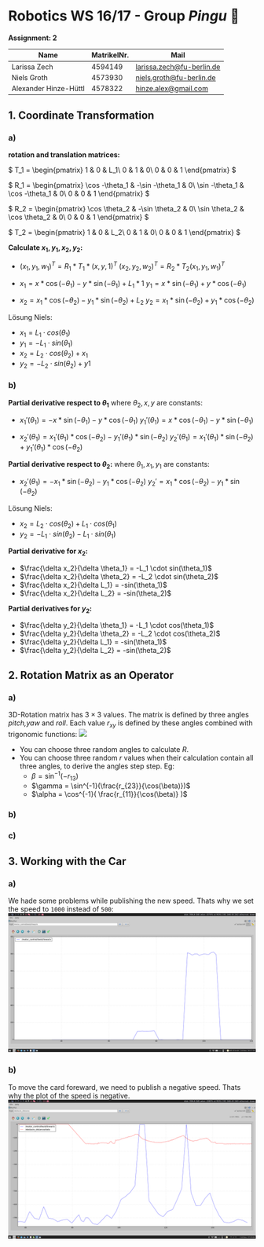 # Robotics WS 16/17 - Group _Pingu_ 🐧

__Assignment: 2__

|  Name                      | MatrikelNr.   | Mail                       |
|----------------------------|---------------|----------------------------|
| Larissa Zech               | 4594149       | larissa.zech@fu-berlin.de  |
| Niels Groth                | 4573930       | niels.groth@fu-berlin.de   |
| Alexander Hinze-Hüttl      | 4578322       | hinze.alex@gmail.com       |

## 1. Coordinate Transformation
### a)

__rotation and translation matrices:__

$
T_1 = \begin{pmatrix}
  1 & 0 & L_1\\
  0 & 1 & 0\\
  0 & 0 & 1
\end{pmatrix}
$

$ R_1 =
 \begin{pmatrix}
  \cos -\theta_1 & -\sin -\theta_1 & 0\\
  \sin -\theta_1 & \cos -\theta_1 & 0\\
  0 & 0 & 1
\end{pmatrix}
$

$
R_2 = \begin{pmatrix}
 \cos \theta_2 & -\sin \theta_2 & 0\\
 \sin \theta_2 & \cos \theta_2 & 0\\
 0 & 0 & 1
\end{pmatrix}
$

$ T_2 = \begin{pmatrix}
  1 & 0 & L_2\\
  0 & 1 & 0\\
  0 & 0 & 1
\end{pmatrix}
$

__Calculate $x_1,y_1,x_2,y_2$:__

* $(x_1,y_1,w_1)^T = R_1 * T_1 * (x,y,1)^T$
$(x_2,y_2,w_2)^T = R_2 * T_2 (x_1,y_1,w_1)^T$


* $x_1 = x * \cos(-\theta_1) - y * \sin(-\theta_1) + L_1*1$
$y_1 = x * \sin(-\theta_1) + y * \cos(-\theta_1)$


* $x_2 = x_1 * \cos(-\theta_2) - y_1 * \sin(-\theta_2) + L_2$
$y_2 = x_1 * \sin(-\theta_2) + y_1 * \cos(-\theta_2)$


Lösung Niels:
* $x_1 = L_1 \cdot cos(\theta_1)$
* $y_1 = -L_1 \cdot sin(\theta_1)$
* $x_2 = L_2 \cdot cos(\theta_2) + x_1$
* $y_2 = -L_2 \cdot sin(\theta_2) + y1$

### b)
__Partial derivative respect to $\theta_1$__
where $\theta_2,x,y$ are constants:
* $x_1'(\theta_1) = -x*\sin(-\theta_1) - y*\cos(-\theta_1)$
$y_1'(\theta_1) = x*\cos(-\theta_1) - y*\sin(-\theta_1)$


* $x_2'(\theta_1) = x_1'(\theta_1) * \cos(-\theta_2) - y_1'(\theta_1) * \sin(-\theta_2)$
$y_2'(\theta_1) = x_1'(\theta_1) * \sin(-\theta_2) + y_1'(\theta_1)* \cos(-\theta_2)$

__Partial derivative respect to $\theta_2$:__
where $\theta_1,x_1,y_1$ are constants:
* $x_2'(\theta_1) = - x_1 * \sin(-\theta_2) - y_1 * \cos(-\theta_2)$
$y_2' = x_1 * \cos(-\theta_2) - y_1 * \sin(-\theta_2)$

Lösung Niels:
* $x_2 = L_2 \cdot cos(\theta_2) + L_1 \cdot  cos(\theta_1)$
* $y_2 = -L_1 \cdot sin(\theta_2) - L_1 \cdot sin(\theta_1)$

__Partial derivative for $x_2$:__
* $\frac{\delta x_2}{\delta \theta_1} = -L_1 \cdot sin(\theta_1)$
* $\frac{\delta x_2}{\delta \theta_2} = -L_2 \cdot sin(\theta_2)$
* $\frac{\delta x_2}{\delta L_1} = -sin(\theta_1)$
* $\frac{\delta x_2}{\delta L_2} = -sin(\theta_2)$

__Partial derivatives for $y_2$:__
* $\frac{\delta y_2}{\delta \theta_1} = -L_1 \cdot cos(\theta_1)$
* $\frac{\delta y_2}{\delta \theta_2} = -L_2 \cdot cos(\theta_2)$
* $\frac{\delta y_2}{\delta L_1} = -sin(\theta_1)$
* $\frac{\delta y_2}{\delta L_2} = -sin(\theta_2)$


## 2. Rotation Matrix as an Operator
### a)
3D-Rotation matrix has $3\times3$ values. The matrix is defined by three angles _pitch,yaw_ and _roll_. Each value $r_{xy}$ is defined by these angles combined with trigonomic functions:
![](http://msl.cs.uiuc.edu/planning/img822.gif)
* You can choose three random angles to calculate $R$.
* You can choose three random $r$ values when their calculation contain all three angles, to derive the angles step step. Eg:
  * $\beta = \sin^{-1}(-r_{13})$
  * $\gamma = \sin^{-1}(\frac{r_{23}}{\cos(\beta)})$
  * $\alpha = \cos^{-1}( \frac{r_{11}}{\cos(\beta)} )$

### b)

### c)

## 3. Working with the Car
### a)
We hade some problems while publishing the new speed. Thats why we set the speed to `1000` instead of `500`:
![](Screenshot_2016-11-14_16-17-44.png)

### b)
To move the card foreward, we need to publish a negative speed. Thats why the plot of the speed is negative.
![](Screenshot_2016-11-14_17-23-06.png)
